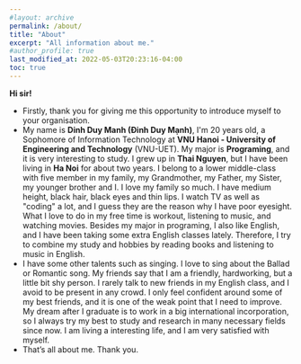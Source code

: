 ```yaml
---
#layout: archive
permalink: /about/
title: "About"
excerpt: "All information about me."
#author_profile: true
last_modified_at: 2022-05-03T20:23:16-04:00
toc: true
---
```


**Hi sir!**
- Firstly, thank you for giving me this opportunity to introduce myself to your organisation.
- My name is **Dinh Duy Manh (Đinh Duy Mạnh)**, I'm 20 years old, a Sophomore of Information Technology at **VNU Hanoi - University of Engineering and Technology** (VNU-UET). My major is **Programing**, and it is very interesting to study. I grew up in **Thai Nguyen**, but I have been living in **Ha Noi** for about two years. I belong to a lower middle-class with five member in my family, my Grandmother, my Father, my Sister, my younger brother and I. I love my family so much.  I have medium height, black hair, black eyes and thin lips. I watch TV as well as "coding" a lot, and I guess they are the reason why I have poor eyesight. What I love to do in my free time is workout, listening to music, and watching movies. Besides my major in programing, I also like English, and I have been taking some extra English classes lately. Therefore, I try to combine my study and hobbies by reading books and listening to music in English. 
- I have some other talents such as singing. I love to sing about the Ballad or Romantic song. My friends say that I am a friendly, hardworking, but a little bit shy person. I rarely talk to new friends in my English class, and I avoid to be present in any crowd. I only feel confident around some of my best friends, and it is one of the weak point that I need to improve. My dream after I graduate is to work in a big international incorporation, so I always try my best to study and research in many necessary fields since now. I am living a interesting life, and I am very satisfied with myself.
- That’s all about me. Thank you.

